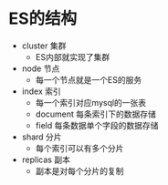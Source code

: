 # ES的结构
- cluster 集群
  - ES内部就实现了集群
- node 节点
  - 每一个节点就是一个ES的服务
- index 索引
  - 每一个索引对应mysql的一张表
  - document 每条索引下的数据存储
  - field 每条数据单个字段的数据存储
- shard 分片
  - 每个索引可以有多个分片
- replicas 副本
  - 副本是对每个分片的复制
